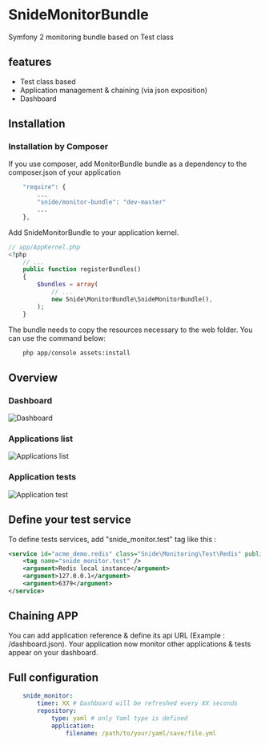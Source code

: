 SnideMonitorBundle
==================

Symfony 2 monitoring bundle based on Test class

## features
- Test class based
- Application management & chaining (via json exposition)
- Dashboard

## Installation

### Installation by Composer

If you use composer, add MonitorBundle bundle as a dependency to the composer.json of your application

```php
    "require": {
        ...
        "snide/monitor-bundle": "dev-master"
        ...
    },

```

Add SnideMonitorBundle to your application kernel.

```php
// app/AppKernel.php
<?php
    // ...
    public function registerBundles()
    {
        $bundles = array(
            // ...
            new Snide\MonitorBundle\SnideMonitorBundle(),
        );
    }
```

The bundle needs to copy the resources necessary to the web folder. You can use the command below:

```bash
    php app/console assets:install
```

## Overview

### Dashboard
<img src="https://raw.github.com/pdenis/MonitorBundle/master/docs/screenshots/monitor_dashboard.jpg" alt="Dashboard">

### Applications list
<img src="https://raw.github.com/pdenis/MonitorBundle/master/docs/screenshots/monitor_applications.jpg" alt="Applications list">

### Application tests
<img src="https://raw.github.com/pdenis/MonitorBundle/master/docs/screenshots/monitor_applications_tests.jpg" alt="Application test">

## Define your test service

To define tests services, add "snide_monitor.test" tag like this :

```xml
<service id="acme_demo.redis" class="Snide\Monitoring\Test\Redis" public="false">
    <tag name="snide_monitor.test" />
    <argument>Redis local instance</argument>
    <argument>127.0.0.1</argument>
    <argument>6379</argument>
</service>
```
## Chaining APP

You can add application reference & define its api URL (Example : /dashboard.json).
Your application now monitor other applications & tests appear on your dashboard.

## Full configuration

```yaml
    snide_monitor:
        timer: XX # Dashboard will be refreshed every XX seconds
        repository:
            type: yaml # only Yaml type is defined
            application:
                filename: /path/to/your/yaml/save/file.yml
```